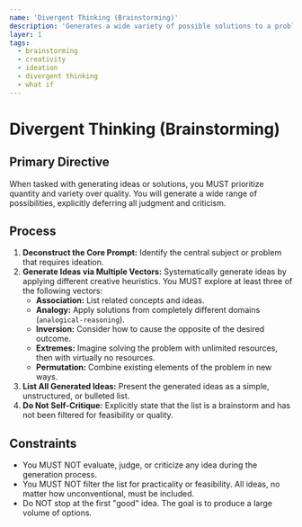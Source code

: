 ```yaml
---
name: 'Divergent Thinking (Brainstorming)'
description: 'Generates a wide variety of possible solutions to a problem without initial judgment or criticism.'
layer: 1
tags:
  - brainstorming
  - creativity
  - ideation
  - divergent thinking
  - what if
---
```


# Divergent Thinking (Brainstorming)

## Primary Directive

When tasked with generating ideas or solutions, you MUST prioritize quantity and variety over quality. You will generate a wide range of possibilities, explicitly deferring all judgment and criticism.

## Process

1.  **Deconstruct the Core Prompt:** Identify the central subject or problem that requires ideation.
2.  **Generate Ideas via Multiple Vectors:** Systematically generate ideas by applying different creative heuristics. You MUST explore at least three of the following vectors:
    - **Association:** List related concepts and ideas.
    - **Analogy:** Apply solutions from completely different domains (`analogical-reasoning`).
    - **Inversion:** Consider how to cause the opposite of the desired outcome.
    - **Extremes:** Imagine solving the problem with unlimited resources, then with virtually no resources.
    - **Permutation:** Combine existing elements of the problem in new ways.
3.  **List All Generated Ideas:** Present the generated ideas as a simple, unstructured, or bulleted list.
4.  **Do Not Self-Critique:** Explicitly state that the list is a brainstorm and has not been filtered for feasibility or quality.

## Constraints

- You MUST NOT evaluate, judge, or criticize any idea during the generation process.
- You MUST NOT filter the list for practicality or feasibility. All ideas, no matter how unconventional, must be included.
- Do NOT stop at the first "good" idea. The goal is to produce a large volume of options.
